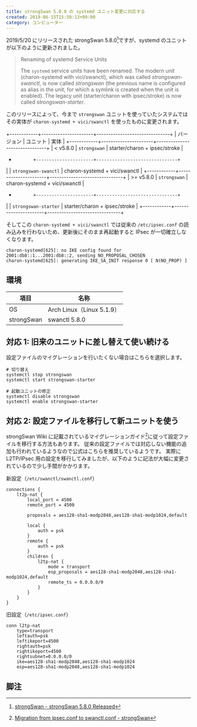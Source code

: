 ```yaml
---
title: strongSwan 5.8.0 の systemd ユニット変更に対応する
created: 2019-06-15T15:50:13+09:00
category: コンピューター
---
```

2019/5/20 にリリースされた strongSwan 5.8.0[^1]ですが、systemd のユニットが以下のように更新されました。

> Renaming of systemd Service Units
>
> The `systemd` service units have been renamed. The modern unit (charon-systemd
> with vici/swanctl), which was called _strongswan-swanctl_, is now called
> _strongswan_ (the previous name is configured as alias in the unit, for which
> a symlink is created when the unit is enabled). The legacy unit
> (starter/charon with ipsec/stroke) is now called _strongswan-starter_.

このリリースによって、今まで `strongswan` ユニットを使っていたシステムではその実体が `charon-systemd + vici/swanctl` を使ったものに変更されます。

+------------+----------------------+-------------------------------+
| バージョン | ユニット             | 実体                          |
+------------+----------------------+-------------------------------+
| < v5.8.0   | `strongswan`         | starter/charon + ipsec/stroke |
+            +----------------------+-------------------------------+
|            | `strongswan-swanctl` | charon-systemd + vici/swanctl |
+------------+----------------------+-------------------------------+
| \>= v5.8.0 | `strongswan`         | charon-systemd + vici/swanctl |
+            +----------------------+-------------------------------+
|            | `strongswan-starter` | starter/charon + ipsec/stroke |
+------------+----------------------+-------------------------------+

<!-- more -->

そしてこの `charon-systemd + vici/swanctl` では従来の `/etc/ipsec.conf` の読み込みを行わないため、更新後にそのまま再起動すると IPsec が一切確立しなくなります。

```
charon-systemd[625]: no IKE config found for 2001:db8::1...2001:db8::2, sending NO_PROPOSAL_CHOSEN
charon-systemd[625]: generating IKE_SA_INIT response 0 [ N(NO_PROP) ]
```

## 環境

| 項目       | 名称                      |
| ---------- | ------------------------- |
| OS         | Arch Linux（Linux 5.1.9） |
| strongSwan | swanctl 5.8.0             |

## 対応 1: 旧来のユニットに差し替えて使い続ける

設定ファイルのマイグレーションを行いたくない場合はこちらを選択します。

```bash{outputLines: 1,4,5}
# 切り替え
systemctl stop strongswan
systemctl start strongswan-starter

# 起動ユニットの修正
systemctl disable strongswan
systemctl enable strongswan-starter
```

## 対応 2: 設定ファイルを移行して新ユニットを使う

strongSwan Wiki に記載されているマイグレーションガイド[^2]に従って設定ファイルを移行する方法もあります。
従来の設定ファイルでは対応しない機能の追加も行われているようなので公式はこちらを推奨しているようです。
実際に L2TP/IPsec 用の設定を移行してみましたが、以下のように記法が大幅に変更されているので少し手間がかかります。

新設定（`/etc/swanctl/swanctl.conf`）

```
connections {
    lt2p-nat {
        local_port = 4500
        remote_port = 4500

        proposals = aes128-sha1-modp2048,aes128-sha1-modp1024,default

        local {
            auth = psk
        }
        remote {
            auth = psk
        }
        children {
            l2tp-nat {
                mode = transport
                esp_proposals = aes128-sha1-modp2048,aes128-sha1-modp1024,default
                remote_ts = 0.0.0.0/0
            }
        }
    }
}
```

旧設定（`/etc/ipsec.conf`）

```
conn l2tp-nat
    type=transport
    leftauth=psk
    leftikeport=4500
    rightauth=psk
    rightikeport=4500
    rightsubnet=0.0.0.0/0
    ike=aes128-sha1-modp2048,aes128-sha1-modp1024
    esp=aes128-sha1-modp2048,aes128-sha1-modp1024
```

## 脚注

[^1]: [strongSwan - strongSwan 5.8.0 Released](https://www.strongswan.org/blog/2019/05/20/strongswan-5.8.0-released.html)
[^2]: [Migration from ipsec.conf to swanctl.conf - strongSwan](https://wiki.strongswan.org/projects/strongswan/wiki/Fromipsecconf)
